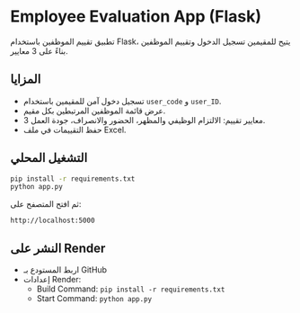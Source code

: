 
# Employee Evaluation App (Flask)

تطبيق تقييم الموظفين باستخدام Flask، يتيح للمقيمين تسجيل الدخول وتقييم الموظفين بناءً على 3 معايير.

## المزايا
- تسجيل دخول آمن للمقيمين باستخدام `user_code` و `user_ID`.
- عرض قائمة الموظفين المرتبطين بكل مقيم.
- 3 معايير تقييم: الالتزام الوظيفي والمظهر، الحضور والانصراف، جودة العمل.
- حفظ التقييمات في ملف Excel.

## التشغيل المحلي
```bash
pip install -r requirements.txt
python app.py
```

ثم افتح المتصفح على:
```
http://localhost:5000
```

## النشر على Render
- اربط المستودع بـ GitHub
- إعدادات Render:
  - Build Command: `pip install -r requirements.txt`
  - Start Command: `python app.py`
